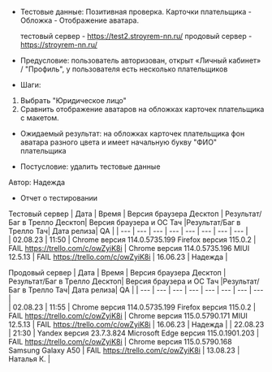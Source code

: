 * Тестовые данные: Позитивная проверка. Карточки плательщика - Обложка - Отображение аватара.

	тестовый сервер - https://test2.stroyrem-nn.ru/   продовый сервер - https://stroyrem-nn.ru/

* Предусловие: пользователь авторизован, открыт «Личный кабинет» / "Профиль", у пользователя есть несколько плательщиков

* Шаги:
1.	Выбрать "Юридическое лицо"
2.	Сравнить отображение аватаров на обложках карточек плательщика с макетом.

* Ожидаемый результат: на обложках карточек плательщика фон аватара разного цвета и имеет начальную букву "ФИО" плательщика 

* Постусловие: удалить тестовые данные

Автор: Надежда

* Отчет о тестировании
  
Тестовый сервер
| Дата | Время | Версия браузера Десктоп | Результат/Баг в Трелло Десктоп|  Версия браузера и ОС Тач |Результат/Баг в Трелло Тач| Дата релиза| QA  |
| --- | --- | --- | --- |  --- | --- | --- | --- |   
| 02.08.23 | 11:50 | Chrome версия 114.0.5735.199 Firefox версия 115.0.2 | FAIL https://trello.com/c/owZyiK8i | Chrome версия 114.0.5735.196 MIUI 12.5.13 | FAIL https://trello.com/c/owZyiK8i | 16.06.23 | Надежда |  

Продовый сервер
| Дата | Время | Версия браузера Десктоп | Результат/Баг в Трелло Десктоп|  Версия браузера и ОС Тач |Результат/Баг в Трелло Тач| Дата релиза| QA |
| --- | --- | --- | --- |  --- | --- | --- | --- |   
| 02.08.23 | 11:55 | Chrome версия 114.0.5735.199 Firefox версия 115.0.2 | FAIL https://trello.com/c/owZyiK8i | Chrome версия 115.0.5790.171 MIUI 12.5.13 | FAIL https://trello.com/c/owZyiK8i | 16.06.23 | Надежда |
| 22.08.23 | 21:30 | Yandex версия 23.7.3.824  Microsoft Edge версия 115.0.1901.203 | FAIL https://trello.com/c/owZyiK8i  | Chrome версия 115.0.5790.168 Samsung Galaxy A50 | FAIL https://trello.com/c/owZyiK8i  | 13.08.23 | Наталья К. |   